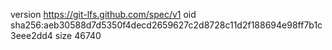 version https://git-lfs.github.com/spec/v1
oid sha256:aeb30588d7d5350f4decd2659627c2d8728c11d2f188694e98ff7b1c3eee2dd4
size 46740
